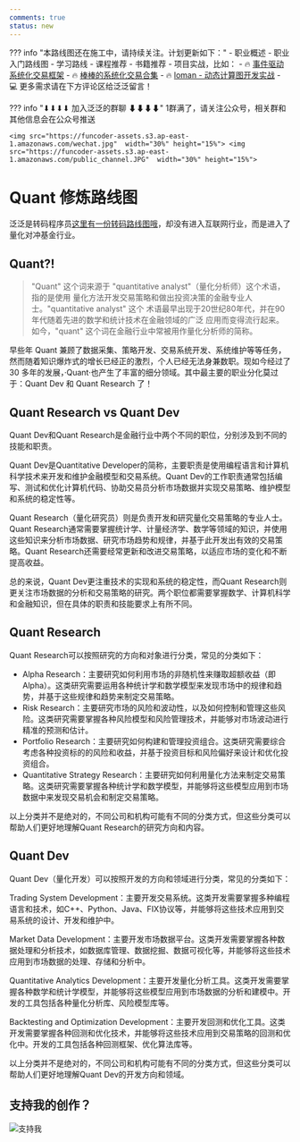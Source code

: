 ```yaml
---
comments: true
status: new
---
```


??? info "本路线图还在施工中，请持续关注。计划更新如下："
    - 职业概述
    - 职业入门路线图
        - 学习路线
        - 课程推荐
        - 书籍推荐
    - 项目实战，比如：
        - 🔥 [事件驱动系统化交易框架](https://github.com/wangzhe3224/simple/tree/main)
        - 🔥 [棒棒的系统化交易合集](https://github.com/wangzhe3224/awesome-systematic-trading)
        - 🔥 [loman - 动态计算图开发实战](https://github.com/janushendersonassetallocation/loman)
    - 💻 更多需求请在下方评论区给泛泛留言！

??? info "⬇⬇⬇⬇ 加入泛泛的群聊 ⬇⬇⬇⬇"
    ️1群满了，请关注公众号，相关群和其他信息会在公众号推送

    <img src="https://funcoder-assets.s3.ap-east-1.amazonaws.com/wechat.jpg"  width="30%" height="15%"> <img src="https://funcoder-assets.s3.ap-east-1.amazonaws.com/public_channel.JPG"  width="30%" height="15%">


# Quant 修炼路线图

泛泛是转码程序员[这里有一份转码路线图哦](https://wangzhe3224.github.io/zhuan-ma/)，却没有进入互联网行业，而是进入了量化对冲基金行业。

## Quant?!

> "Quant" 这个词来源于 "quantitative analyst"（量化分析师）这个术语，指的是使用
> 量化方法开发交易策略和做出投资决策的金融专业人士。"quantitative analyst" 这个
> 术语最早出现于20世纪80年代，并在90年代随着先进的数学和统计技术在金融领域的广泛
> 应用而变得流行起来。如今，"quant" 这个词在金融行业中常被用作量化分析师的简称。

早些年 Quant 兼顾了数据采集、策略开发、交易系统开发、系统维护等等任务，然而随着知识爆炸式的增长已经正的激烈，个人已经无法身兼数职。现如今经过了 30 多年的发展，·Quant·也产生了丰富的细分领域。其中最主要的职业分化莫过于：Quant Dev 和 Quant Research 了！

## Quant Research vs Quant Dev

Quant Dev和Quant Research是金融行业中两个不同的职位，分别涉及到不同的技能和职责。

Quant Dev是Quantitative Developer的简称，主要职责是使用编程语言和计算机科学技术来开发和维护金融模型和交易系统。Quant Dev的工作职责通常包括编写、测试和优化计算机代码、协助交易员分析市场数据并实现交易策略、维护模型和系统的稳定性等。

Quant Research（量化研究员）则是负责开发和研究量化交易策略的专业人士。Quant Research通常需要掌握统计学、计量经济学、数学等领域的知识，并使用这些知识来分析市场数据、研究市场趋势和规律，并基于此开发出有效的交易策略。Quant Research还需要经常更新和改进交易策略，以适应市场的变化和不断提高收益。

总的来说，Quant Dev更注重技术的实现和系统的稳定性，而Quant Research则更关注市场数据的分析和交易策略的研究。两个职位都需要掌握数学、计算机科学和金融知识，但在具体的职责和技能要求上有所不同。

## Quant Research

Quant Research可以按照研究的方向和对象进行分类，常见的分类如下：

- Alpha Research：主要研究如何利用市场的非随机性来赚取超额收益（即Alpha）。这类研究需要运用各种统计学和数学模型来发现市场中的规律和趋势，并基于这些规律和趋势来制定交易策略。
- Risk Research：主要研究市场的风险和波动性，以及如何控制和管理这些风险。这类研究需要掌握各种风险模型和风险管理技术，并能够对市场波动进行精准的预测和估计。
- Portfolio Research：主要研究如何构建和管理投资组合。这类研究需要综合考虑各种投资标的的风险和收益，并基于投资目标和风险偏好来设计和优化投资组合。
- Quantitative Strategy Research：主要研究如何利用量化方法来制定交易策略。这类研究需要掌握各种统计学和数学模型，并能够将这些模型应用到市场数据中来发现交易机会和制定交易策略。

以上分类并不是绝对的，不同公司和机构可能有不同的分类方式，但这些分类可以帮助人们更好地理解Quant Research的研究方向和内容。

## Quant Dev

Quant Dev（量化开发）可以按照开发的方向和领域进行分类，常见的分类如下：

Trading System Development：主要开发交易系统。这类开发需要掌握多种编程语言和技术，如C++、Python、Java、FIX协议等，并能够将这些技术应用到交易系统的设计、开发和维护中。

Market Data Development：主要开发市场数据平台。这类开发需要掌握各种数据处理和分析技术，如数据库管理、数据挖掘、数据可视化等，并能够将这些技术应用到市场数据的处理、存储和分析中。

Quantitative Analytics Development：主要开发量化分析工具。这类开发需要掌握各种数学和统计学模型，并能够将这些模型应用到市场数据的分析和建模中。开发的工具包括各种量化分析库、风险模型库等。

Backtesting and Optimization Development：主要开发回测和优化工具。这类开发需要掌握各种回测和优化技术，并能够将这些技术应用到交易策略的回测和优化中。开发的工具包括各种回测框架、优化算法库等。

以上分类并不是绝对的，不同公司和机构可能有不同的分类方式，但这些分类可以帮助人们更好地理解Quant Dev的开发方向和领域。

## 支持我的创作？

![支持我](https://funcoder-assets.s3.ap-east-1.amazonaws.com/payme.png)